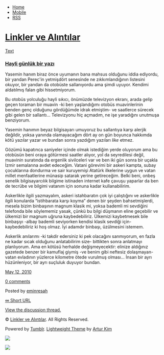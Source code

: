 -   [Home](/)
-   [Mobile](/mobile)
-   [RSS](http://eminresah.tumblr.com/rss)

[Linkler ve Alıntılar](/)
=========================

[Text](http://eminresah.tumblr.com/post/592495236/hayli-gunluk-bir-yaz)

### [Hayli günlük bir yazı](http://eminresah.tumblr.com/post/592495236/hayli-gunluk-bir-yaz)

Yasemin hanım biraz önce uyumanın bana mahsus olduğunu iddia ediyordu,
bir yandan Perec'in yetmişdört senesinde ne zıkkımlandığının listesini
okuyor, bir yandan da otobüste sallanıyordu ama şimdi uyuyor. Kendimi
aldatılmış falan gibi hissetmiyorum.

Bu otobüs yolculuğu hayli sıkıcı, önümüzde televizyon ekranı, arada
gelip geçen toraman bir muavin -ki ben yaşlandığımı otobüs muavinlerinin
benden genç olduğunu gördüğümde idrak etmiştim- ve saatlerce sürecek
gibi gelen bir sallantı… Televizyonu hiç açmadım, ne işe yaradığını
unutmuşa benziyorum.

Yasemin hanımın beyaz bilgisayarı umuyoruz bu sallantıya karşı alerjik
değildir, yoksa yanında olamayacağım dört ay on gün boyunca hakkımda
kötü yazılar yazar ve bundan sonra yazdığım yazıları *like* etmez.

Gözümü kapatınca saniyeler içinde olmak istediğim yerde oluyorum ama bu
otobüsün beni oraya götürmesi saatler alıyor, yol da seyredilesi değil,
muavinin suratında da ergenlik sivilceleri var ve ben iki gün sonra bir
uçakla İzmir semalarına avdet edeceğim. Vatani görevimi bir askeri
kampta, subay çocuklarına dondurma ve sair kuruyemişi Atatürk ilkelerine
uygun ve vatan millet menfaatlerine münasip satarak yerine getireceğim.
Belki beni, onbeş senelik bilgisayarcılık bilgime istinaden internet
kafe çavuşu yaparlar da ben de tecrübe ve bilgimi vatanım için sonuna
kadar kullanabilirim.

Askerlikle ilgili yazmayalım, askeri istahbaratın çok iyi çalıştığını ve
askerlikle ilgili konularda “istihbarata karşı koyma” denen bir şeyden
bahsetmişlerdi, mesela bizim binbaşının magnum klasik mi, yoksa bademli
mi sevdiğini telefonda bile söylememiz yasak, çünkü bu bilgi düşmanın
eline geçebilir ve ülkemizi bir magnum uğruna kaybedebiliriz. Ülkemizi
kaybetmesek bile binbaşıyı -albay bademli seviyorken kendisi klasik
sevdiği için- kaybedebiliriz ki hoş olmaz. İyi adamdır binbaşı,
üzülmesini istemem.

Askerlik anılarımı -ki takdir edersiniz ki pek olacağını sanmıyorum, en
fazla ne kadar sıcak olduğunu anlatabilirim size- bittikten sonra
anlatmayı planlıyorum. Ama en kötüsü herhalde değişmeyecektir: elinize
aldığınız gazetede benzer bir kamuflaj giymiş -ve benim gibi neftesiz
dolaşmayan- vatan evladının yüzlerce kilometre ötede vurulmuş olması…
İnsan bir ayrı hüzünleniyor, bir ayrı suçluluk duyuyor bundan.

[May 12,
2010](http://eminresah.tumblr.com/post/592495236/hayli-gunluk-bir-yaz)

[0
comments](http://eminresah.tumblr.com/post/592495236/hayli-gunluk-bir-yaz#disqus_thread)

Posted by [eminresah](http://eminresah.tumblr.com/)

[∞ Short URL](http://tmblr.co/ZWS1OyZKCA4)

[View the discussion thread.](http://erblog.disqus.com/?url=ref)

© [Linkler ve Alıntılar](/). All Rights Reserved.

Powered by [Tumblr](http://tumblr.com). [Lightweight
Theme](http://www.tumblr.com/theme/10820) by [Artur
Kim](http://arturkim.com)

![](https://px.srvcs.tumblr.com/impixu?T=1434918973&J=eyJ0eXBlIjoidXJsIiwidXJsIjoiaHR0cDpcL1wvZW1pbnJlc2FoLnR1bWJsci5jb21cL3Bvc3RcLzU5MjQ5NTIzNlwvaGF5bGktZ3VubHVrLWJpci15YXoiLCJyZXF0eXBlIjowLCJyb3V0ZSI6IlwvcG9zdFwvOmlkXC86c3VtbWFyeSIsIm5vc2NyaXB0IjoxfQ==&U=GJCIBKNHOJ&K=608e859727c37bdd77d0fc501f784297e2e6794fd0f4461bd37c5e240670f322&R=)

![](https://px.srvcs.tumblr.com/impixu?T=1434918973&J=eyJ0eXBlIjoicG9zdCIsInVybCI6Imh0dHA6XC9cL2VtaW5yZXNhaC50dW1ibHIuY29tXC9wb3N0XC81OTI0OTUyMzZcL2hheWxpLWd1bmx1ay1iaXIteWF6IiwicmVxdHlwZSI6MCwicm91dGUiOiJcL3Bvc3RcLzppZFwvOnN1bW1hcnkiLCJwb3N0cyI6W3sicG9zdGlkIjoiNTkyNDk1MjM2IiwiYmxvZ2lkIjoiMzY0ODAyOCIsInNvdXJjZSI6MzN9XSwibm9zY3JpcHQiOjF9&U=ABKOGKKDOH&K=dcef26e47655ed03e931eb6e748692bdaaa47e7be1159f38423701acb186c056&R=)

